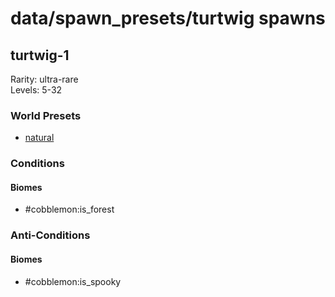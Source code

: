 # data/spawn_presets/turtwig spawns  
  
## turtwig-1  
Rarity: ultra-rare  
Levels: 5-32  
  
### World Presets  
* [natural](/data/world_presets/natural.md)  
  
### Conditions  
  
#### Biomes  
  * #cobblemon:is_forest
  
  
### Anti-Conditions  
  
#### Biomes  
  * #cobblemon:is_spooky
  
